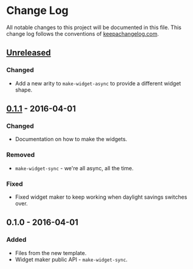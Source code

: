 # Change Log
All notable changes to this project will be documented in this file. This change log follows the conventions of [keepachangelog.com](http://keepachangelog.com/).

## [Unreleased]
### Changed
- Add a new arity to `make-widget-async` to provide a different widget shape.

## [0.1.1] - 2016-04-01
### Changed
- Documentation on how to make the widgets.

### Removed
- `make-widget-sync` - we're all async, all the time.

### Fixed
- Fixed widget maker to keep working when daylight savings switches over.

## 0.1.0 - 2016-04-01
### Added
- Files from the new template.
- Widget maker public API - `make-widget-sync`.

[Unreleased]: https://github.com/your-name/navigator-cljs/compare/0.1.1...HEAD
[0.1.1]: https://github.com/your-name/navigator-cljs/compare/0.1.0...0.1.1

